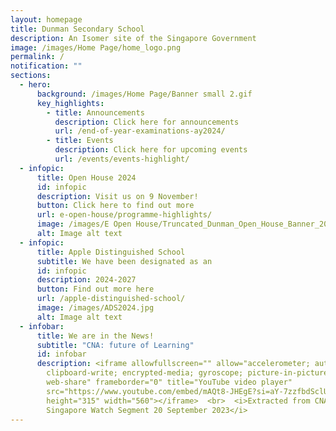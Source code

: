 ```yaml
---
layout: homepage
title: Dunman Secondary School
description: An Isomer site of the Singapore Government
image: /images/Home Page/home_logo.png
permalink: /
notification: ""
sections:
  - hero:
      background: /images/Home Page/Banner small 2.gif
      key_highlights:
        - title: Announcements
          description: Click here for announcements
          url: /end-of-year-examinations-ay2024/
        - title: Events
          description: Click here for upcoming events
          url: /events/events-highlight/
  - infopic:
      title: Open House 2024
      id: infopic
      description: Visit us on 9 November!
      button: Click here to find out more
      url: e-open-house/programme-highlights/
      image: /images/E Open House/Truncated_Dunman_Open_House_Banner_2024.jpg
      alt: Image alt text
  - infopic:
      title: Apple Distinguished School
      subtitle: We have been designated as an
      id: infopic
      description: 2024-2027
      button: Find out more here
      url: /apple-distinguished-school/
      image: /images/ADS2024.jpg
      alt: Image alt text
  - infobar:
      title: We are in the News!
      subtitle: "CNA: future of Learning"
      id: infobar
      description: <iframe allowfullscreen="" allow="accelerometer; autoplay;
        clipboard-write; encrypted-media; gyroscope; picture-in-picture;
        web-share" frameborder="0" title="YouTube video player"
        src="https://www.youtube.com/embed/mAQt8-JHEgE?si=aY-7zzfbdSclU0vN"
        height="315" width="560"></iframe>  <br>  <i>Extracted from CNA
        Singapore Watch Segment 20 September 2023</i>
---
```

